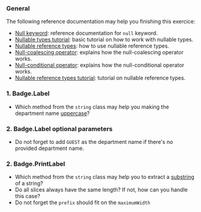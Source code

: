 ### General

The following reference documentation may help you finishing this exercice:

- [Null keyword][null-keyword]: reference documentation for `null` keyword.
- [Nullable types tutorial][nullable-types-tutorial]: basic tutorial on how to work with nullable types.
- [Nullable reference types][nullable-reference-types]: how to use nullable reference types.
- [Null-coalescing operator][null-coalescing-operator]: explains how the null-coalescing operator works.
- [Null-conditional operator][null-conditional-operator]: explains how the null-conditional operator works.
- [Nullable reference types tutorial][nullable-reference-types-tutorial]: tutorial on nullable reference types.

### 1. Badge.Label

- Which method from the `string` class may help you making the
  department name [uppercase][toupper]?

### 2. Badge.Label optional parameters

- Do not forget to add `GUEST` as the department name if there's no
  provided department name.

### 2. Badge.PrintLabel

- Which method from the `string` class may help you to extract a
  [substring][substring]
  of a string?
- Do all slices always have the same length? If not, how can you handle
  this case?
- Do not forget the `prefix` should fit on the `maximumWidth`

[null-keyword]: https://docs.microsoft.com/en-us/dotnet/csharp/language-reference/keywords/null
[nullable-types-tutorial]: https://csharp.net-tutorials.com/data-types/nullable-types/
[null-coalescing-operator]: https://docs.microsoft.com/en-us/dotnet/csharp/language-reference/operators/null-coalescing-operator
[null-conditional-operator]: https://docs.microsoft.com/en-us/dotnet/csharp/language-reference/operators/conditional-operator
[nullable-reference-types]: https://docs.microsoft.com/en-us/dotnet/csharp/nullable-references
[nullable-reference-types-tutorial]: https://docs.microsoft.com/en-us/archive/msdn-magazine/2018/february/essential-net-csharp-8-0-and-nullable-reference-types
[substring]: https://docs.microsoft.com/en-us/dotnet/api/system.string.substring?view=netframework-4.8
[toupper]: https://docs.microsoft.com/en-us/dotnet/api/system.string.toupper?view=netframework-4.8xv
